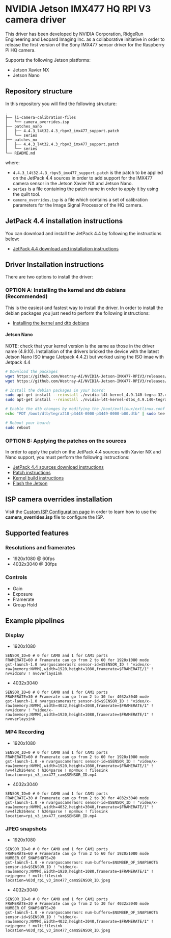 # NVIDIA Jetson IMX477 HQ RPI V3 camera driver

This driver has been developed by NVIDIA Corporation, RidgeRun Engineering and Leopard Imaging Inc. as a collaborative initiative in order to release the first version of the Sony IMX477 sensor driver for the Raspberry Pi HQ camera.

Supports the following Jetson platforms:
* Jetson Xavier NX
* Jetson Nano

## Repository structure

In this repository you will find the following structure:
```
.
├── li-camera-calibration-files
│   └── camera_overrides.isp
├── patches_nano
│   ├── 4.4.3_l4t32.4.3_rbpv3_imx477_support.patch
│   └── series
├── patches_nx
│   ├── 4.4.3_l4t32.4.3_rbpv3_imx477_support.patch
│   └── series
└── README.md
```
where:

* `4.4.3_l4t32.4.3_rbpv3_imx477_support.patch` is the patch to be applied on the JetPack 4.4 sources in order to add support for the IMX477 camera sensor in the Jetson Xavier NX and Jetson Nano.
* `series` is a file containing the patch name in order to apply it by using the quilt tool.
* `camera_overrides.isp` is a file which contains a set of calibration parameters for the Image Signal Processor of the HQ camera.

## JetPack 4.4 installation instructions

You can download and install the JetPack 4.4 by following the instructions below:

* [JetPack 4.4 download and installation instructions](https://developer.ridgerun.com/wiki/index.php?title=Raspberry_Pi_HQ_camera_IMX477_Linux_driver_for_Jetson#Download_the_JetPack_4.4)

## Driver Installation instructions

There are two options to install the driver:

### OPTION A: Installing the kernel and dtb debians (Recommended)

This is the easiest and fastest way to install the driver. In order to install the debian packages you just need to perform the following instructions:

* [Installing the kernel and dtb debians](https://developer.ridgerun.com/wiki/index.php?title=Raspberry_Pi_HQ_camera_IMX477_Linux_driver_for_Jetson#Installing_the_Driver_-_Option_A:_Debian_Packages_.28Recommended.29)

#### Jetson Nano

NOTE: check that your kernel version is the same as those in the driver name (4.9.10). Installation of the drivers bricked the device with the latest Jetson Nano ISO image (Jetpack 4.4.2) but worked using the ISO imae with Jetpack 4.4

```sh
# Download the packages
wget https://github.com/Westray-AI/NVIDIA-Jetson-IMX477-RPIV3/releases/download/nano-deb-4.9.140/nvidia-l4t-kernel-dtbs_4.9.140-tegra-32.4.3-20200625213809_arm64.deb
wget https://github.com/Westray-AI/NVIDIA-Jetson-IMX477-RPIV3/releases/download/nano-deb-4.9.140/nvidia-l4t-kernel_4.9.140-tegra-32.4.3-20200625213809_arm64.deb

# Install the debian packages in your board:
sudo apt-get install --reinstall ./nvidia-l4t-kernel_4.9.140-tegra-32.4.3-20200625213809_arm64.deb
sudo apt-get install --reinstall ./nvidia-l4t-kernel-dtbs_4.9.140-tegra-32.4.3-20200625213809_arm64.deb

# Enable the dtb changes by modifying the /boot/extlinux/extlinux.conf file:
echo "FDT /boot/dtb/tegra210-p3448-0000-p3449-0000-b00.dtb" | sudo tee -a /boot/extlinux/extlinux.conf

# Reboot your board:
sudo reboot

```

### OPTION B: Applying the patches on the sources

In order to apply the patch on the JetPack 4.4 sources with Xavier NX and Nano support, you must perform the following instructions:
 
* [JetPack 4.4 sources download instructions](https://developer.ridgerun.com/wiki/index.php?title=Raspberry_Pi_HQ_camera_IMX477_Linux_driver_for_Jetson#Download_the_JetPack_4.4_sources)
* [Patch instructions](https://developer.ridgerun.com/wiki/index.php?title=Raspberry_Pi_HQ_camera_IMX477_Linux_driver_for_Jetson#Patch_instructions)
* [Kernel build instructions](https://developer.ridgerun.com/wiki/index.php?title=Raspberry_Pi_HQ_camera_IMX477_Linux_driver_for_Jetson#Kernel_build_instructions)
* [Flash the Jetson](https://developer.ridgerun.com/wiki/index.php?title=Raspberry_Pi_HQ_camera_IMX477_Linux_driver_for_Jetson#Flash_the_Jetson)

## ISP camera overrides installation

Visit the [Custom ISP Configuration page](https://developer.ridgerun.com/wiki/index.php?title=JetsonTX2/HowTo%27s/NVIDIA_Jetson_ISP_Control#Custom_ISP_Configuration) in order to learn how to use the __camera_overrides.isp__ file to configure the ISP.

## Supported features

### Resolutions and framerates

* 1920x1080 @ 60fps
* 4032x3040 @ 30fps

### Controls

* Gain
* Exposure
* Framerate
* Group Hold

## Example pipelines

### Display

* 1920x1080

```
SENSOR_ID=0 # 0 for CAM0 and 1 for CAM1 ports
FRAMERATE=60 # Framerate can go from 2 to 60 for 1920x1080 mode
gst-launch-1.0 nvarguscamerasrc sensor-id=$SENSOR_ID ! "video/x-raw(memory:NVMM),width=1920,height=1080,framerate=$FRAMERATE/1" ! nvvidconv ! nvoverlaysink
```

* 4032x3040

```
SENSOR_ID=0 # 0 for CAM0 and 1 for CAM1 ports
FRAMERATE=30 # Framerate can go from 2 to 30 for 4032x3040 mode
gst-launch-1.0 nvarguscamerasrc sensor-id=$SENSOR_ID ! "video/x-raw(memory:NVMM),width=4032,height=3040,framerate=$FRAMERATE/1" ! nvvidconv ! "video/x-raw(memory:NVMM),width=1920,height=1080,framerate=$FRAMERATE/1" ! nvoverlaysink
```

### MP4 Recording

* 1920x1080

```
SENSOR_ID=0 # 0 for CAM0 and 1 for CAM1 ports
FRAMERATE=60 # Framerate can go from 2 to 60 for 1920x1080 mode
gst-launch-1.0 -e nvarguscamerasrc sensor-id=$SENSOR_ID ! "video/x-raw(memory:NVMM),width=1920,height=1080,framerate=$FRAMERATE/1" ! nvv4l2h264enc ! h264parse ! mp4mux ! filesink location=rpi_v3_imx477_cam$SENSOR_ID.mp4
```

* 4032x3040

```
SENSOR_ID=0 # 0 for CAM0 and 1 for CAM1 ports
FRAMERATE=30 # Framerate can go from 2 to 30 for 4032x3040 mode
gst-launch-1.0 -e nvarguscamerasrc sensor-id=$SENSOR_ID ! "video/x-raw(memory:NVMM),width=4032,height=3040,framerate=$FRAMERATE/1" ! nvv4l2h264enc ! h264parse ! mp4mux ! filesink location=rpi_v3_imx477_cam$SENSOR_ID.mp4
```

### JPEG snapshots

* 1920x1080

```
SENSOR_ID=0 # 0 for CAM0 and 1 for CAM1 ports
FRAMERATE=60 # Framerate can go from 2 to 60 for 1920x1080 mode
NUMBER_OF_SNAPSHOTS=20
gst-launch-1.0 -e nvarguscamerasrc num-buffers=$NUMBER_OF_SNAPSHOTS sensor-id=$SENSOR_ID ! "video/x-raw(memory:NVMM),width=1920,height=1080,framerate=$FRAMERATE/1" ! nvjpegenc ! multifilesink location=%03d_rpi_v3_imx477_cam$SENSOR_ID.jpeg
```

* 4032x3040

```
SENSOR_ID=0 # 0 for CAM0 and 1 for CAM1 ports
FRAMERATE=30 # Framerate can go from 2 to 30 for 4032x3040 mode
NUMBER_OF_SNAPSHOTS=20
gst-launch-1.0 -e nvarguscamerasrc num-buffers=$NUMBER_OF_SNAPSHOTS sensor-id=$SENSOR_ID ! "video/x-raw(memory:NVMM),width=4032,height=3040,framerate=$FRAMERATE/1" ! nvjpegenc ! multifilesink location=%03d_rpi_v3_imx477_cam$SENSOR_ID.jpeg
```





